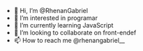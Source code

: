 - 👋 Hi, I’m @RhenanGabriel
- 👀 I’m interested in programar
- 🌱 I’m currently learning JavaScript
- 💞️ I’m looking to collaborate on front-endef
- 📫 How to reach me @rhenangabriel__

<!---
RhenanGabriel/RhenanGabriel is a ✨ special ✨ repository because its `README.md` (this file) appears on your GitHub profile.
You can click the Preview link to take a look at your changes.
--->
